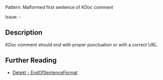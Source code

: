 Pattern: Malformed first sentence of _KDoc_ comment

Issue: -

## Description

_KDoc_ comment should end with proper punctuation or with a correct URL.

## Further Reading

* [Detekt - EndOfSentenceFormat](https://detekt.github.io/detekt/comments.html#endofsentenceformat)